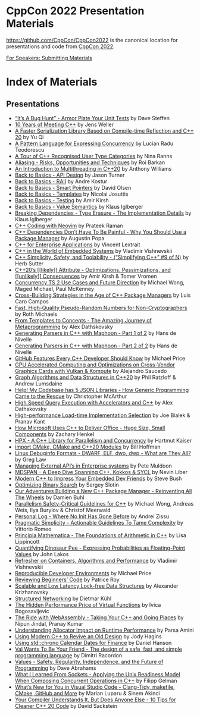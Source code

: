 CppCon 2022 Presentation Materials
==================================

https://github.com/CppCon/CppCon2022 is the canonical location for presentations
and code from [CppCon 2022](http://cppcon.org).

[For Speakers: Submitting Materials](Submitting.md)
# Index of Materials

## Presentations

- [“It’s A Bug Hunt” - Armor Plate Your Unit Tests](Presentations/its-a-bug-hunt-fix1.pdf) by Dave Steffen
- [10 Years of Meeting C++](Presentations/10-years-of-meeting-C.pdf) by Jens Weller
- [A Faster Serialization Library Based on Compile-time Reflection and C++ 20](Presentations/A-Faster-Serialization-Library-Based-on-Compile-time-Reflection-and-C-20-Yu-Qi-CppCon-2022.pdf) by Yu Qi
- [A Pattern Language for Expressing Concurrency](Presentations/CppCon2022-a_pattern_language_for_expressing_concurrency.pdf) by Lucian Radu Teodorescu
- [A Tour of C++ Recognised User Type Categories](Presentations/CPPCON-2022-Tour-of-User-defined-types-in-C.pdf) by Nina Ranns
- [Aliasing - Risks, Opportunities and Techniques](Presentations/Aliasing-Roi-Barkan-CppCon-2022-1.pdf) by Roi Barkan
- [An Introduction to Multithreading in C++20](Presentations/introduction_to_multithreading_cpp20-1.pdf) by Anthony Williams
- [Back to Basics - API Design](Presentations/CppCon-2022-Jason-Turner-API-Design-Back-to-Basics.pdf) by Jason Turner
- [Back to Basics - RAII](Presentations/Cppcon-2022-Back-to-Basics-RAII.pdf) by Andre Kostur
- [Back to Basics - Smart Pointers](Presentations/Olsen-Smart-Pointers-CppCon22.pdf) by David Olsen
- [Back to Basics - Templates](Presentations/CTemplates_cppcon_220918.pdf) by Nicolai Josuttis
- [Back to Basics - Testing](Presentations/Purging-Undefined-Behavior-and-Intel-Assumptions-in-a-Legacy-Codebase-CPPCon2022-Roth-Michaels.pdf) by Amir Kirsh
- [Back to Basics - Value Semantics](Presentations/Back-to-Basics-Value-Semantics-Klaus-Iglberger-CppCon-2022.pdf) by Klaus Iglberger
- [Breaking Dependencies - Type Erasure - The Implementation Details](Presentations/Breaking-Dependencies-The-Visitor-Design-Pattern-Klaus-Iglberger-CppCon-2022.pdf) by Klaus Iglberger
- [C++ Coding with Neovim](Presentations/Prateek-Raman-CppCon2022-cpp-coding-with-neovim-20220913_1940.pdf) by Prateek Raman
- [C++ Dependencies Don’t Have To Be Painful - Why You Should Use a Package Manager](Presentations/C-Dependencies-Dont-Have-To-Be-Painful-Why-You-Should-Use-a-Package-Manager.pdf) by Augustin Popa
- [C++ for Enterprise Applications](Presentations/C-for-Enterprise-Applications.pdf) by Vincent Lextrait
- [C++ in the World of Embedded Systems](Presentations/C_in_the_World_of_Embedded_Systems.pdf) by Vladimir Vishnevskii
- [C++ Simplicity, Safety, and Toolability - (“Simplifying C++” #9 of N)](Presentations/CppCon-2022-Sutter.pdf) by Herb Sutter
- [C++20’s [[likely]] Attribute - Optimizations, Pessimizations, and [[unlikely]] Consequences](Presentations/C20-likely-Attribute-Optimizations-Pessimizations-and-unlikely-Consequences.pdf) by Amir Kirsh & Tomer Vromen
- [Concurrency TS 2 Use Cases and Future Direction](Presentations/CPPCON-2022_Concurrency_TS_2_Use_Cases.pdf) by Michael Wong, Maged Michael, Paul McKenney
- [Cross-Building Strategies in the Age of C++ Package Managers](Presentations/Cross-building-strategies-in-the-age-of-C-package-managers-publish.pdf) by Luis Caro Campos
- [Fast, High-Quality Pseudo-Random Numbers for Non-Cryptographers](Presentations/Fast-High-Quality-Pseudo-Random-Numbers-CPPCon2022-Roth-Michaels.pdf) by Roth Michaels
- [From Templates to Concepts - The Amazing Journey of Metaprogramming](Presentations/From-Templates-to-Concepts.pdf) by Alex Dathskovsky
- [Generating Parsers in C++ with Maphoon - Part 1 of 2](Presentations/Generating_Parsers_in_Cpp_with_Maphoon_Part_1.pdf) by Hans de Nivelle
- [Generating Parsers in C++ with Maphoon - Part 2 of 2](Presentations/Generating_Parsers_in_Cpp_with_Maphoon_Part_2.pdf) by Hans de Nivelle
- [GitHub Features Every C++ Developer Should Know](Presentations/GitHub-Features-Every-C-Developer-Should-Know.pdf) by Michael Price
- [GPU Accelerated Computing and Optimizations on Cross-Vendor Graphics Cards with Vulkan & Kompute](Presentations/CppCon-2022-GPU-Computing-Made-Simple-with-the-C-Vulkan-SDK-the-C-Kompute-Framework-AMD-Qualcomm-NVIDIA-Friends.pdf) by Alejandro Saucedo
- [Graph Algorithms and Data Structures in C++20](Presentations/C-Phil-Ratzloff-CppCon-2022.pdf) by Phil Ratzloff & Andrew Lumsdaine
- [Help! My Codebase has 5 JSON Libraries - How Generic Programming Came to the Rescue](Presentations/CppCon-2022-How-Generic-Programming-came-to-the-rescue.pdf) by Christopher McArthur
- [High Speed Query Execution with Accelerators and C++](Presentations/High-Speed-query-execution-with-accelerators-and-CPP.pdf) by Alex Dathskovsky
- [High-performance Load-time Implementation Selection](Presentations/Load-Time-Function-Selection.pdf) by Joe Bialek & Pranav Kant
- [How Microsoft Uses C++ to Deliver Office - Huge Size, Small Components](Presentations/How-Microsoft-Uses-C-to-Deliver-Office-Zachary-Henkel-CppCon-2022.pdf) by Zachary Henkel
- [HPX - A C++ Library for Parallelism and Concurrency](Presentations/HPX-A-C-Standard-Library-for-Parallelism-and-Concurrency-CppCon-2022-1.pdf) by Hartmut Kaiser
- [import CMake, CMake and C++20 Modules](Presentations/import_cmake_cmake_and_cpp20_modules.pdf) by Bill Hoffman
- [Linux Debuginfo Formats - DWARF, ELF, dwo, dwp - What are They All?](Presentations/greg_law_cppcon_2022.odp) by Greg Law
- [Managing External API’s in Enterprise systems](Presentations/ManagingApis3c.pdf) by Pete Muldoon
- [MDSPAN - A Deep Dive Spanning C++, Kokkos & SYCL](Presentations/MDSPAN-A-Deep-Dive-Spanning-C-Kokkos-SYCL.pdf) by Nevin Liber
- [Modern C++ to Impress Your Embedded Dev Friends](Presentations/Cppcon2022-slides-Bush.pdf) by Steve Bush
- [Optimizing Binary Search](Presentations/binary-search-cppcon.pdf) by Sergey Slotin
- [Our Adventures Building a New C++ Package Manager - Reinventing All The Wheels](Presentations/DamienBuhl-CppCon2022.pdf) by Damien Buhl
- [Parallelism Safety-Critical Guidelines for C++](Presentations/cppcon-2022-safety-guidelines-for-C-parallel-and-concurrency-1.pdf) by Michael Wong, Andreas  Weis, Ilya Burylov & Christof Meerwald
- [Personal Log - Where No Init Has Gone Before](Presentations/Personal-Log_-Where-No-Init-Has-Gone-Before.pdf) by Andrei Zissu
- [Pragmatic Simplicity - Actionable Guidelines To Tame Complexity](Presentations/vittorio_romeo_pragmatic_simplicity.pdf) by Vittorio Romeo
- [Principia Mathematica - The Foundations of Arithmetic in C++](Presentations/Principia-Mathematica.pdf) by Lisa Lippincott
- [Quantifying Dinosaur Pee - Expressing Probabilities as Floating-Point Values](Presentations/Dino-Pee.pdf) by John Lakos
- [Refresher on Containers, Algorithms and Performance](Presentations/Refresher-on-Containers-Algorithms-and-Performance.pdf) by Vladimir Vishnevskii
- [Reproducible Developer Environments](Presentations/Reproducible-Developer-Environments.pdf) by Michael Price
- [Reviewing Beginners’ Code](Presentations/CppCon-2022-Patrice-Roy-Reviewing-Beginners-Code.pdf) by Patrice Roy
- [Scalable and Low Latency Lock-free Data Structures](Presentations/scalable_and_low_latency_lock-free_data_structures.pdf) by Alexander Krizhanovsky
- [Structured Networking](Presentations/structed-networking-cppcon-2022.cpp.pdf) by Dietmar Kühl
- [The Hidden Performance Price of Virtual Functions](Presentations/CppCon-The-Hidden-Performance-Price-of-Virtual-Functions.pdf) by Ivica Bogosavljevic
- [The Ride with WebAssembly - Taking Your C++ and Going Places](Presentations/CppCon2022-WebAssembly.pdf) by Nipun Jindal, Pranay Kumar
- [Understanding Allocator Impact on Runtime Performance](Presentations/cppcon-understanding_allocator_impact_on_runtime_performance.pdf) by Parsa Amini
- [Using Modern C++ to Revive an Old Design](Presentations/cppcon2022_using_modern_cpp_to_revive_an_old_design.pdf) by Jody Hagins
- [Using std::chrono Calendar Dates for Finance](Presentations/StdChronoDates_CppCon2022_CORRECTED.pdf) by Daniel Hanson
- [Val Wants To Be Your Friend - The design of a safe, fast, and simple programming language](Presentations/Val-at-CppCon-2022.pdf) by Dimitri Racordon
- [Values - Safety, Regularity, Independence, and the Future of Programming](Presentations/CPPCon-Values.pdf) by Dave Abrahams
- [What I Learned From Sockets - Applying the Unix Readiness Model When Composing Concurrent Operations in C++](Presentations/what_i_learned_from_sockets.pdf) by Filipp Gelman
- [What’s New for You in Visual Studio Code - Clang-Tidy, makefile, CMake, GitHub and More](Presentations/VSCode-session-CppCon2022-upload.pdf) by Marian Luparu & Sinem Akinci
- [Your Compiler Understands It, But Does Anyone Else - 10 Tips for Cleaner C++ 20 Code](Presentations/Your-Compiler-Understands-It-But-Does-Anyone-Else.pdf) by David Sackstein
